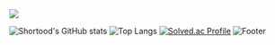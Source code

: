 <img src="https://capsule-render.vercel.app/api?type=waving&color=auto&height=200&section=header&text=Shortood&fontSize=90" />

![Shortood's GitHub stats](https://github-readme-stats.vercel.app/api?username=Shortood&show_icons=true&theme=tokyonight)
![Top Langs](https://github-readme-stats.vercel.app/api/top-langs/?username=Shortood&layout=compact&theme=tokyonight)
[![Solved.ac Profile](http://mazassumnida.wtf/api/generate_badge?boj=woobin929)](https://solved.ac/woobin929)
![Footer](https://capsule-render.vercel.app/api?type=waving&color=auto&height=200&section=footer)
<!--
**Shortood/Shortood** is a ✨ _special_ ✨ repository because its `README.md` (this file) appears on your GitHub profile.

Here are some ideas to get you started:

- 🔭 I’m currently working on ...
- 🌱 I’m currently learning ...
- 👯 I’m looking to collaborate on ...
- 🤔 I’m looking for help with ...
- 💬 Ask me about ...
- 📫 How to reach me: ...
- 😄 Pronouns: ...
- ⚡ Fun fact: ...
-->
